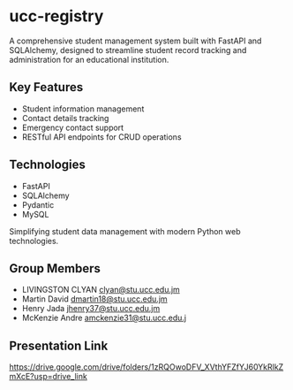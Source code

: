 # ucc-registry
A comprehensive student management system built with FastAPI and SQLAlchemy, designed to streamline student record tracking and administration for an educational institution.

## Key Features
- Student information management
- Contact details tracking
- Emergency contact support
- RESTful API endpoints for CRUD operations

## Technologies
- FastAPI
- SQLAlchemy
- Pydantic
- MySQL

Simplifying student data management with modern Python web technologies.

## Group Members 
- LIVINGSTON CLYAN clyan@stu.ucc.edu.jm
- Martin David dmartin18@stu.ucc.edu.jm
- Henry Jada jhenry37@stu.ucc.edu.jm
- McKenzie Andre amckenzie31@stu.ucc.edu.j

## Presentation Link
https://drive.google.com/drive/folders/1zRQOwoDFV_XVthYFZfYJ60YkRlkZmXcE?usp=drive_link